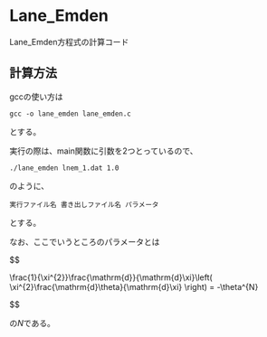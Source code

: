 # Lane_Emden
Lane_Emden方程式の計算コード

## 計算方法
gccの使い方は

`gcc -o lane_emden lane_emden.c`

とする。

実行の際は、main関数に引数を2つとっているので、

`./lane_emden lnem_1.dat 1.0`

のように、

`実行ファイル名 書き出しファイル名 パラメータ`

とする。

なお、ここでいうところのパラメータとは

$$

  \frac{1}{\xi^{2}}\frac{\mathrm{d}}{\mathrm{d}\xi}\left( \xi^{2}\frac{\mathrm{d}\theta}{\mathrm{d}\xi} \right) = -\theta^{N}

$$

の$N$である。
